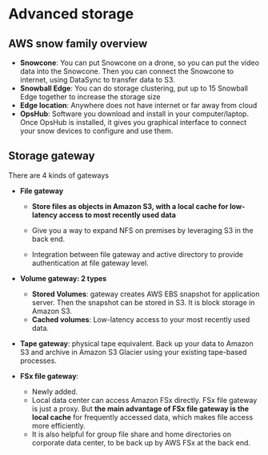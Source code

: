 # Advanced storage

## AWS snow family overview

* **Snowcone**: You can put Snowcone on a drone, so you can put the video data into the Snowcone. Then you can connect the Snowcone to internet, using DataSync to transfer data to S3. 
* **Snowball Edge**: You can do storage clustering, put up to 15 Snowball Edge together to increase the storage size
* **Edge location**: Anywhere does not have internet or far away from cloud
* **OpsHub**: Software you download and install in your computer/laptop. Once OpsHub is installed, it gives you graphical interface to connect your snow devices to configure and use them. 

## Storage gateway

There are 4 kinds of gateways

* **File gateway** 

  * **Store files as objects in Amazon S3, with a local cache for low-latency access to most recently used data**

  * Give you a way to expand NFS on premises by leveraging S3 in the back end. 
  * Integration between file gateway and active directory to provide authentication at file gateway level. 

* **Volume gateway: 2 types**
  * **Stored Volumes**: gateway creates AWS EBS snapshot for application server. Then the snapshot can be stored in S3. It is block storage in Amazon S3. 
  * **Cached volumes**: Low-latency access to your most recently used data.

* **Tape gateway**: physical tape equivalent. Back up your data to Amazon S3 and archive in Amazon S3 Glacier using your existing tape-based processes.

* **FSx file gateway**: 
  * Newly added.
  * Local data center can access Amazon FSx directly. FSx file gateway is just a proxy. But **the main advantage of FSx file gateway is the local cache** for frequently accessed data, which makes file access more efficiently. 
  * It is also helpful for group file share and home directories on corporate data center, to be back up by AWS FSx at the back end.
